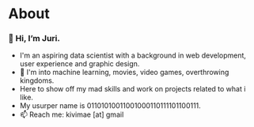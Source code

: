 # About
### 👋 Hi, I’m Juri.

- I'm an aspiring data scientist with a background in web development, user experience and graphic design.
- 💞️ I'm into machine learning, movies, video games, overthrowing kingdoms.
- Here to show off my mad skills and work on projects related to what i like.
- My usurper name is 01101010011001000110111101100111.
- 📫 Reach me: kivimae [at] gmail

